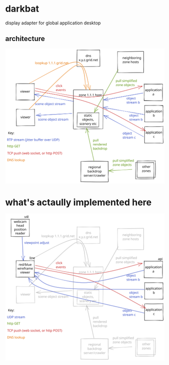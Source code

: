 # darkbat

display adapter for global application desktop

## architecture

![architecture](darkbat-excalidraw.svg)

# what's actaully implemented here

![implemeneted here](darkbat-excalidraw-implemented.svg)
